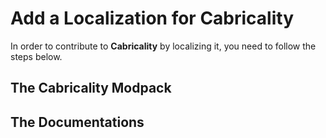 # Add a Localization for Cabricality

In order to contribute to **Cabricality** by localizing it, you need to follow the steps below.

## The Cabricality Modpack

## The Documentations
